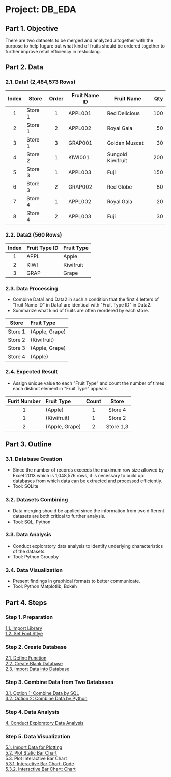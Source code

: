 # Project: DB_EDA

## Part 1. Objective
There are two datasets to be merged and analyzed altogether with the purpose to help fugure out what kind of fruits should be ordered together to further improve retail efficiency in restocking.

## Part 2. Data
### 2.1. Data1 (2,484,573 Rows)
 | Index  | Store   | Order | Fruit Name ID | Fruit Name         | Qty  |  
 | :---:  | ---     | :---: | ---           | ---                | ---: | 
 |      1 | Store 1 |     1 | APPL001       | Red Delicious      |  100 | 
 |      2 | Store 1 |     2 | APPL002       | Royal Gala         |   50 |  
 |      3 | Store 1 |     3 | GRAP001       | Golden Muscat      |   30 |  
 |      4 | Store 2 |     1 | KIWI001       | Sungold Kiwifruit  |  200 |  
 |      5 | Store 3 |     1 | APPL003       | Fuji               |  150 | 
 |      6 | Store 3 |     2 | GRAP002       | Red Globe          |   80 |  
 |      7 | Store 4 |     1 | APPL002       | Royal Gala         |   20 |  
 |      8 | Store 4 |     2 | APPL003       | Fuji               |   30 |   
  
### 2.2. Data2 (560 Rows)
 | Index  | Fruit Type ID  | Fruit Type | 
 | :---:  | :---           | :---       | 
 |      1 | APPL           | Apple      |
 |      2 | KIWI           | Kiwifruit  |
 |      3 | GRAP           | Grape      |
 
### 2.3. Data Processing
- Combine Data1 and Data2 in such a condition that the first 4 letters of "fruit Name ID" in Data1 are identical with "Fruit Type ID" in Data2. 
- Summarize what kind of fruits are often reordered by each store.

 | Store   | Fruit Type     |
 | :---:   | :---           |
 | Store 1 | (Apple, Grape) |
 | Store 2 | (Kiwifruit)    |
 | Store 3 | (Apple, Grape) |
 | Store 4 | (Apple)        |

### 2.4. Expected Result
- Assign unique value to each "Fruit Type" and count the number of times each distinct element in "Fruit Type" appears.

 | Furit Number | Fruit Type     | Count | Store     | 
 | :---:        | :---           | :---: | :---:     |    
 | 1            | (Apple)        | 1     | Store 4   |
 | 1            | (Kiwifruit)    | 1     | Store 2   |
 | 2            | (Apple, Grape) | 2     | Store 1,3 |

## Part 3. Outline
### 3.1. Database Creation   
- Since the number of records exceeds the maximum row size allowed by Excel 2013 which is 1,048,576 rows, it is necessary to build up databases from which data can be extracted and processed efficiently. 
- Tool: SQLite  

### 3.2. Datasets Combining 
- Data merging should be applied since the information from two different datasets are both critical to further analysis.
- Tool: SQL, Python

### 3.3. Data Analysis
- Conduct exploratory data analysis to identify underlying characteristics of the datasets.
- Tool: Python Groupby

### 3.4. Data Visualization
- Present findings in graphical formats to better communicate.    
- Tool: Python Matplotlib, Bokeh

## Part 4. Steps
### Step 1. Preparation 
[1.1. Import Library](https://github.com/lclh813/Database/blob/master/1_1_ImportLibrary.ipynb)  
[1.2. Set Font Stlye](https://github.com/lclh813/Database/blob/master/1_2_SetFontStlye.ipynb)  
### Step 2. Create Database 
[2.1. Define Function](https://github.com/lclh813/Database/blob/master/2_1_DefineFunction.ipynb)  
[2.2. Create Blank Database](https://github.com/lclh813/Database/blob/master/2_2_CreateBlankDatabase.ipynb)  
[2.3. Import Data into Database](https://github.com/lclh813/Database/blob/master/2_3_ImportDataIntoDatabase.ipynb)  
### Step 3. Combine Data from Two Databases  
[3.1. Option 1: Combine Data by SQL](https://github.com/lclh813/Database/blob/master/3_1_JoinDatabaseBySQL.ipynb)  
[3.2. Option 2: Combine Data by Python](https://github.com/lclh813/Database/blob/master/3_2_JoinDatabaseByPython.ipynb)  
### Step 4. Data Analysis
[4. Conduct Exploratory Data Analysis](https://github.com/lclh813/Database/blob/master/4_DataAnalysis.ipynb)  
### Step 5. Data Visualization
[5.1. Import Data for Plotting](https://github.com/lclh813/Database/blob/master/5_1_ImportDataToPlot.ipynb)  
[5.2. Plot Static Bar Chart](https://github.com/lclh813/Database/blob/master/5_2_StaticBarChart.ipynb)  
5.3. Plot Interactive Bar Chart  
[5.3.1. Interactive Bar Chart: Code](https://github.com/lclh813/Database/blob/master/5_3_1_InteractiveBarChart.ipynb)  
[5.3.2. Interactive Bar Chart: Chart](https://htmlpreview.github.io/?https://github.com/lclh813/Database/blob/master/5_3_2_InteractiveBarChart.html)  

